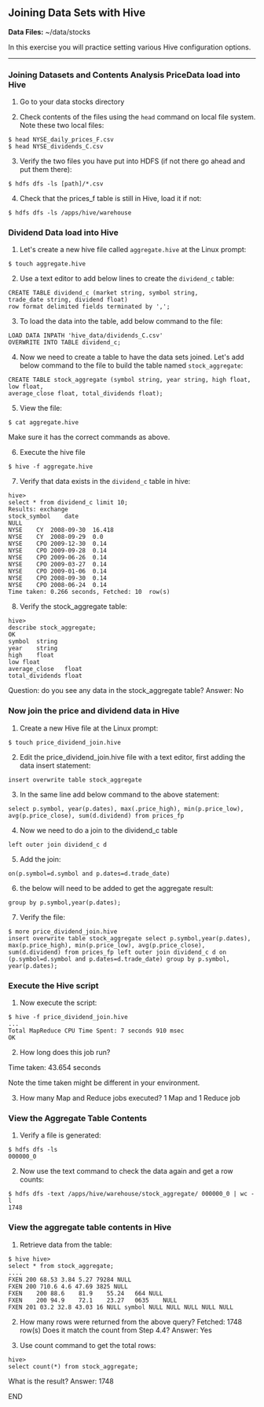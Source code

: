 ## Joining Data Sets with Hive

**Data Files:** ~/data/stocks

In this exercise you will practice setting various Hive configuration options.

----

### Joining Datasets and Contents Analysis PriceData load into Hive

1.	Go to your data stocks directory

2.	Check contents of the files using the `head` command on local file system. Note these two local files:

```console
$ head NYSE_daily_prices_F.csv
$ head NYSE_dividends_C.csv
```

3.	Verify the two files you have put into HDFS (if not there go ahead and put them there):

```console
$ hdfs dfs -ls [path]/*.csv
```

4.	Check that the prices_f table is still in Hive, load it if not:

```console
$ hdfs dfs -ls /apps/hive/warehouse
```

### Dividend Data load into Hive

1.	Let's create a new hive file called `aggregate.hive` at the Linux prompt:

```console
$ touch aggregate.hive
```

2.	Use a text editor to add below lines to create the `dividend_c` table:

```console
CREATE TABLE dividend_c (market string, symbol string, 
trade_date string, dividend float) 
row format delimited fields terminated by ',';
```

3.	To load the data into the table, add below command to the file:

```console
LOAD DATA INPATH 'hive_data/dividends_C.csv' 
OVERWRITE INTO TABLE dividend_c;
```

4.	Now we need to create a table to have the data sets joined. Let's add below command to the file to build the table named `stock_aggregate`:

```console
CREATE TABLE stock_aggregate (symbol string, year string, high float, low float,
average_close float, total_dividends float);
```

5.	View the file:

```console
$ cat aggregate.hive
```

Make sure it has the correct commands as above.

6.	Execute the hive file

```console
$ hive -f aggregate.hive
```

7.	Verify that data exists in the `dividend_c` table in hive:

```console
hive>
select * from dividend_c limit 10;
Results: exchange	
stock_symbol	date	
NULL
NYSE	CY	2008-09-30	16.418	
NYSE	CY	2008-09-29	0.0	
NYSE	CPO	2009-12-30	0.14	
NYSE	CPO	2009-09-28	0.14	
NYSE	CPO	2009-06-26	0.14	
NYSE	CPO	2009-03-27	0.14	
NYSE	CPO	2009-01-06	0.14	
NYSE	CPO	2008-09-30	0.14	
NYSE	CPO	2008-06-24	0.14	
Time taken:	0.266 seconds, Fetched: 10	row(s)
```

8.	Verify the stock_aggregate table:

```console
hive>
describe stock_aggregate;
OK
symbol	string
year	string
high	float
low	float
average_close	float 
total_dividends	float
```

Question: do you see any data in the stock_aggregate table? Answer: No

### Now join the price and dividend data in Hive

1.	Create a new Hive file at the Linux prompt:

```console
$ touch price_dividend_join.hive
```

2.	Edit the price_dividend_join.hive file with a text editor, first adding the data insert statement:

```console
insert overwrite table stock_aggregate
```

3.	In the same line add below command to the above statement:
 
```console
select p.symbol, year(p.dates), max(.price_high), min(p.price_low), avg(p.price_close), sum(d.dividend) from prices_fp
```

4.	Now we need to do a join to the dividend_c table

```console
left outer join dividend_c d
```

5.	Add the join:

```console
on(p.symbol=d.symbol and p.dates=d.trade_date)
```

6.	the below will need to be added to get the aggregate result:

```console
group by p.symbol,year(p.dates);
```

7.	Verify the file:

```console
$ more price_dividend_join.hive
insert overwrite table stock_aggregate select p.symbol,year(p.dates), max(p.price_high), min(p.price_low), avg(p.price_close), sum(d.dividend) from prices_fp left outer join dividend_c d on (p.symbol=d.symbol and p.dates=d.trade_date) group by p.symbol, year(p.dates);
```

### Execute the Hive script

1.	Now execute the script:

```console
$ hive -f price_dividend_join.hive
...
Total MapReduce CPU Time Spent: 7 seconds 910 msec 
OK
```

2.	How long does this job run?

Time taken: 43.654 seconds

Note the time taken might be different in your environment.
 

3.	How many Map and Reduce jobs executed? 1 Map and 1 Reduce job

### View the Aggregate Table Contents

1.	Verify a file is generated:

```console
$ hdfs dfs -ls
000000_0
```

2.	Now use the text command to check the data again and get a row counts:

```console
$ hdfs dfs -text /apps/hive/warehouse/stock_aggregate/ 000000_0 | wc -l
1748
```

### View the aggregate table contents in Hive

1.	Retrieve data from the table:

```console
$ hive hive>
select * from stock_aggregate;
....
FXEN 200 68.53 3.84 5.27 79284 NULL
FXEN 200 710.6 4.6 47.69 3825 NULL
FXEN	200	88.6	81.9	55.24	664	NULL
FXEN	200	94.9	72.1	23.27	0635	NULL
FXEN 201 03.2 32.8 43.03 16 NULL symbol NULL NULL NULL NULL NULL
```

2.	How many rows were returned from the above query? Fetched: 1748 row(s)
Does it match the count from Step 4.4?
Answer: Yes

3.	Use count command to get the total rows:
 
```console
hive>
select count(*) from stock_aggregate;
```

What is the result? Answer: 1748

END
